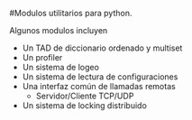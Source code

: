 #Modulos utilitarios para python.

Algunos modulos incluyen

* Un TAD de diccionario ordenado y multiset
* Un profiler
* Un sistema de logeo
* Un sistema de lectura de configuraciones
* Una interfaz común de llamadas remotas
	* Servidor/Cliente TCP/UDP
* Un sistema de locking distribuido

